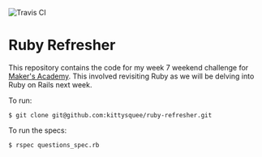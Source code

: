 ![Travis CI](https://travis-ci.org/kittysquee/ruby-refresher.svg?branch=master)

# Ruby Refresher

This repository contains the code for my week 7 weekend challenge for [Maker's Academy](www.makersacademy.com). This involved revisiting Ruby as we will be delving into Ruby on Rails next week.

To run:
```
$ git clone git@github.com:kittysquee/ruby-refresher.git
```

To run the specs:
```
$ rspec questions_spec.rb
```
